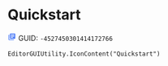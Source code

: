 # Quickstart
![](/img/Quickstart.png)
GUID: `-4527450301414172766`
```
EditorGUIUtility.IconContent("Quickstart")
```
